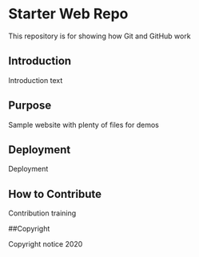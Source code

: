# Starter Web Repo

This repository is for showing how Git and GitHub work

## Introduction

Introduction text

## Purpose

Sample website with plenty of files for demos

## Deployment

Deployment

## How to Contribute

Contribution training

##Copyright

Copyright notice 2020
